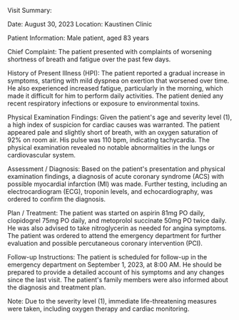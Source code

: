 Visit Summary:

Date: August 30, 2023
Location: Kaustinen Clinic

Patient Information:
Male patient, aged 83 years

Chief Complaint:
The patient presented with complaints of worsening shortness of breath and fatigue over the past few days.

History of Present Illness (HPI):
The patient reported a gradual increase in symptoms, starting with mild dyspnea on exertion that worsened over time. He also experienced increased fatigue, particularly in the morning, which made it difficult for him to perform daily activities. The patient denied any recent respiratory infections or exposure to environmental toxins.

Physical Examination Findings:
Given the patient's age and severity level (1), a high index of suspicion for cardiac causes was warranted. The patient appeared pale and slightly short of breath, with an oxygen saturation of 92% on room air. His pulse was 110 bpm, indicating tachycardia. The physical examination revealed no notable abnormalities in the lungs or cardiovascular system.

Assessment / Diagnosis:
Based on the patient's presentation and physical examination findings, a diagnosis of acute coronary syndrome (ACS) with possible myocardial infarction (MI) was made. Further testing, including an electrocardiogram (ECG), troponin levels, and echocardiography, was ordered to confirm the diagnosis.

Plan / Treatment:
The patient was started on aspirin 81mg PO daily, clopidogrel 75mg PO daily, and metoprolol succinate 50mg PO twice daily. He was also advised to take nitroglycerin as needed for angina symptoms. The patient was ordered to attend the emergency department for further evaluation and possible percutaneous coronary intervention (PCI).

Follow-up Instructions:
The patient is scheduled for follow-up in the emergency department on September 1, 2023, at 8:00 AM. He should be prepared to provide a detailed account of his symptoms and any changes since the last visit. The patient's family members were also informed about the diagnosis and treatment plan.

Note: Due to the severity level (1), immediate life-threatening measures were taken, including oxygen therapy and cardiac monitoring.